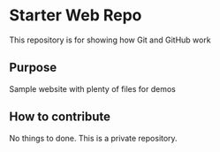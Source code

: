 # Starter Web Repo

This repository is for showing how Git and GitHub work

## Purpose

Sample website with plenty of files for demos

## How to contribute

No things to done. This is a private repository.
